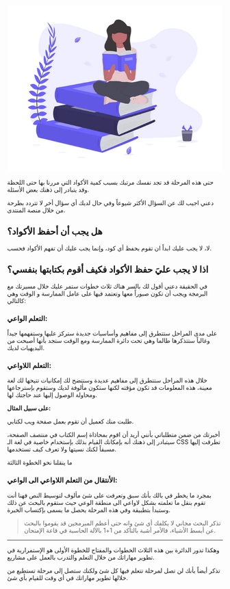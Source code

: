 ![لا داعي للحفظ](assets/1.jpg) 

حتى هذه المرحلة قد تجد نفسك مرتبك بسبب كمية الأكواد التي مررنا بها حتى اللحظة وقد يتبادر إلى ذهنك بعض الأسئلة. 

دعني اجيب لك عن السؤال الأكثر شيوعاً وفي حال لديك أي سؤال أخر لا تتردد بطرحة من خلال منصة المنتدى.

## هل يجب أن أحفظ الأكواد؟

لا، لا يجب عليك ابداً ان تقوم بحفظ أي كود، وإنما يجب عليك أن تفهم الأكواد فحسب.

## اذا لا يجب عليَ حفظ الأكواد فكيف أقوم بكتابتها بنفسي؟

في الحقيقة دعني أقول لك بالسر هناك ثلاث خطوات ستمر عليك خلال مسيرتك مع البرمجة ويجب أن تكون صبوراً معها وتعتمد فيها على عامل الممارسة و الوقت وهي كالتالي:

### التعلم الواعي:
على مدى المراحل ستتطرق إلى مفاهيم وأساسيات جديدة ستركز عليها وستفهمها جيداً وغالباً ستتذكرها طالما وهي تحت دائرة الممارسة ومع الوقت ستجد بأنها أصبحت من البديهيات لديك.

### التعلم اللاواعي:
 خلال هذه المراحل ستتطرق إلى مفاهيم عديدة وستتضح لك إمكانيات تتيحها لك لغة معينة، هذه المعلومات قد تكون مؤقته لكنها ستكون مألوفة لديك وستقوم بإسترجاعها ومحاولة الوصول إليها عند حاجتك لها. 

**على سبيل المثال:**

طلبت منك كعميل أن تقوم بعمل صفحة ويب لكتابي.

أخبرتك من ضمن متطلباتي بأنني أريد أن اقوم بمحاذاة إسم الكتاب في منتصف الصفحة، سيتبادر إلى ذهنك أنه بإمكانك القيام بذلك بإستخدام خاصية في لغة الـ CSS تطرقت إليها مسبقاً لكنك نسيتها ولا تعرف كيف تستخدمها.

ما ينقلنا نحو الخطوة الثالثة

### الأنتقال من التعلم اللاواعي الى الواعي:

بمجرد ما يخطر في بالك بأنك سبق وتعرفت على شئ مألوف لتوسيط النص فهنا أنت تقوم بنقل ما تعلمته بشكل لاواعي الى منطقة الوعي حيث ستقوم بالبحث عن ذلك وستبدأ بتطبيقة وفي هذه المرحلة يحصل ما يسمى بإكتساب الخبرة.

> تذكر البحث مجاني لا يكلفك أي شئ وانه حتى أعظم المبرمجين قد يقوموا بالبحث عن أبسط الأشياء، فالأمر أشبة بالتأكد من 1+1 بالآلة الحاسبة في قاعة الإمتحان.


---

وهكذا تدور الدائرة بين هذه الثلاث الخطوات والمفتاح للخطوة الأولى هو الإستمرارية في تطوير مهاراتك من خلال التعلم والتدرب بالعمل على مشاريع.

تذكر أيضاً بأنك لن تصل لمرحلة تتعلم فيها كل شئ ولكنك ستصل إلى مرحلة تستطيع من خلالها تطوير مهاراتك في أي وقت للقيام بأي شئ.

